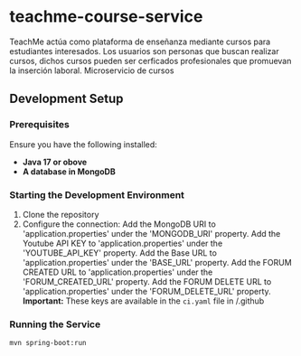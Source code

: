 # teachme-course-service

TeachMe actúa como plataforma de enseñanza mediante cursos para estudiantes interesados. Los usuarios son personas que buscan realizar cursos, dichos cursos pueden ser cerficados profesionales que promuevan la inserción laboral.
Microservicio de cursos

## Development Setup

### Prerequisites

Ensure you have the following installed:

- **Java 17 or obove**
- **A database in MongoDB**

### Starting the Development Environment

1. Clone the repository
2. Configure the connection:
    Add the MongoDB URI to 'application.properties' under the 'MONGODB_URI' property.
    Add the Youtube API KEY to 'application.properties' under the 'YOUTUBE_API_KEY' property.
    Add the Base URL to 'application.properties' under the 'BASE_URL' property.
    Add the FORUM CREATED URL to 'application.properties' under the 'FORUM_CREATED_URL' 
    property.
    Add the FORUM DELETE URL to 'application.properties' under the 'FORUM_DELETE_URL' property.
 **Important:** These keys are available in the `ci.yaml` file in /.github

### Running the Service
```bash
mvn spring-boot:run 
```
